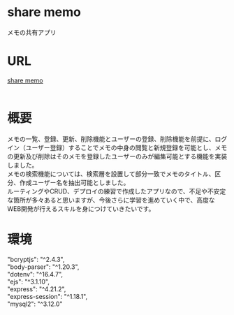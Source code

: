 # share memo
メモの共有アプリ
<br>
# URL
[share memo](https://athletic-miracle-production.up.railway.app/)<br>
<br>
# 概要
メモの一覧、登録、更新、削除機能とユーザーの登録、削除機能を前提に、ログイン（ユーザー登録）することでメモの中身の閲覧と新規登録を可能とし、メモの更新及び削除はそのメモを登録したユーザーのみが編集可能とする機能を実装しました。<br>
メモの検索機能については、検索層を設置して部分一致でメモのタイトル、区分、作成ユーザー名を抽出可能としました。<br>
ルーティングやCRUD、デプロイの練習で作成したアプリなので、不足や不安定な箇所が多々あると思いますが、今後さらに学習を進めていく中で、高度なWEB開発が行えるスキルを身につけていきたいです。
<br>
# 環境
"bcryptjs": "^2.4.3",<br>
"body-parser": "^1.20.3",<br>
"dotenv": "^16.4.7",<br>
"ejs": "^3.1.10",<br>
"express": "^4.21.2",<br>
"express-session": "^1.18.1",<br>
"mysql2": "^3.12.0"
